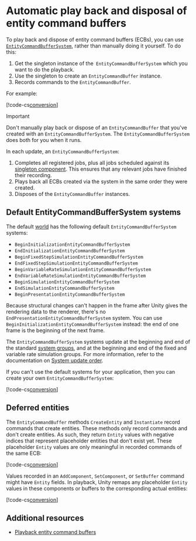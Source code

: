 # Automatic play back and disposal of entity command buffers

To play back and dispose of entity command buffers (ECBs), you can use [`EntityCommandBufferSystem`](xref:Unity.Entities.EntityCommandBufferSystem), rather than manually doing it yourself. To do this:

1. Get the singleton instance of the` EntityCommandBufferSystem` which you want to do the playback.
1. Use the singleton to create an `EntityCommandBuffer` instance.
1. Records commands to the `EntityCommandBuffer`.

For example:

[!code-cs[conversion](../DocCodeSamples.Tests/EntityCommandBuffers.cs#ecb_from_ecbsystem)]

>[!IMPORTANT] 
>Don't manually play back or dispose of an `EntityCommandBuffer` that you've created with an `EntityCommandBufferSystem`. The `EntityCommandBufferSystem` does both for you when it runs.

In each update, an `EntityCommandBufferSystem`:

1. Completes all registered jobs, plus all jobs scheduled against its [singleton component](components-singleton.md). This ensures that any relevant jobs have finished their recording.
1. Plays back all ECBs created via the system in the same order they were created.
1. Disposes of the `EntityCommandBuffer` instances.

## Default EntityCommandBufferSystem systems

The default [world](concepts-worlds.md) has the following default `EntityCommandBufferSystem` systems:

* `BeginInitializationEntityCommandBufferSystem`
* `EndInitializationEntityCommandBufferSystem`
* `BeginFixedStepSimulationEntityCommandBufferSystem`
* `EndFixedStepSimulationEntityCommandBufferSystem`
* `BeginVariableRateSimulationEntityCommandBufferSystem`
* `EndVariableRateSimulationEntityCommandBufferSystem`
* `BeginSimulationEntityCommandBufferSystem`
* `EndSimulationEntityCommandBufferSystem`
* `BeginPresentationEntityCommandBufferSystem`

Because structural changes can't happen in the frame after Unity gives the rendering data to the renderer, there's no `EndPresentationEntityCommandBufferSystem` system. You can use `BeginInitializationEntityCommandBufferSystem` instead: the end of one frame is the beginning of the next frame.

The `EntityCommandBufferSystem` systems update at the beginning and end of the standard [system groups](concepts-systems.md#system-groups), and at the beginning and end of the fixed and variable rate simulation groups. For more information, refer to the documentation on [System update order](systems-update-order.md).

If you can't use the default systems for your application, then you can create your own `EntityCommandBufferSystem`:

[!code-cs[conversion](../DocCodeSamples.Tests/EntityCommandBuffers.cs#ecb_define_ecbsystem)]


## Deferred entities

The `EntityCommandBuffer` methods `CreateEntity` and `Instantiate` record commands that create entities. These methods only record commands and don't create entities. As such, they return `Entity` values with negative indices that represent placeholder entities that don't exist yet. These placeholder `Entity` values are only meaningful in recorded commands of the same ECB:

[!code-cs[conversion](../DocCodeSamples.Tests/EntityCommandBuffers.cs#ecb_deferred_entities)]

Values recorded in an `AddComponent`, `SetComponent`, or `SetBuffer` command might have `Entity` fields. In playback, Unity remaps any placeholder `Entity` values in these components or buffers to the corresponding actual entities:

[!code-cs[conversion](../DocCodeSamples.Tests/EntityCommandBuffers.cs#ecb_deferred_remapping)]

## Additional resources

* [Playback entity command buffers](systems-entity-command-buffer-playback.md)